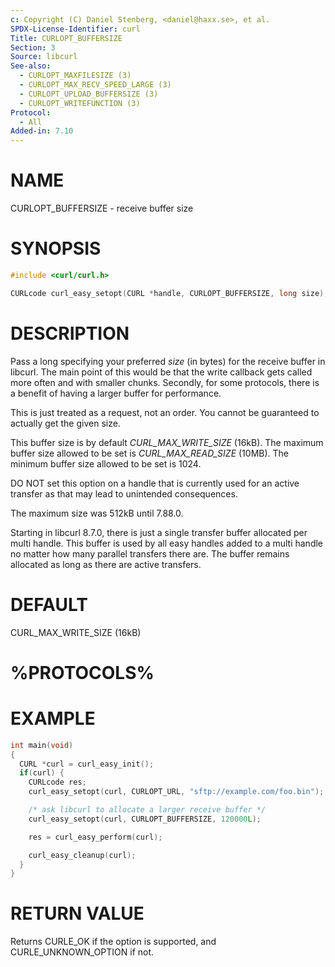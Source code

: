 ```yaml
---
c: Copyright (C) Daniel Stenberg, <daniel@haxx.se>, et al.
SPDX-License-Identifier: curl
Title: CURLOPT_BUFFERSIZE
Section: 3
Source: libcurl
See-also:
  - CURLOPT_MAXFILESIZE (3)
  - CURLOPT_MAX_RECV_SPEED_LARGE (3)
  - CURLOPT_UPLOAD_BUFFERSIZE (3)
  - CURLOPT_WRITEFUNCTION (3)
Protocol:
  - All
Added-in: 7.10
---
```


# NAME

CURLOPT_BUFFERSIZE - receive buffer size

# SYNOPSIS

~~~c
#include <curl/curl.h>

CURLcode curl_easy_setopt(CURL *handle, CURLOPT_BUFFERSIZE, long size);
~~~

# DESCRIPTION

Pass a long specifying your preferred *size* (in bytes) for the receive buffer
in libcurl. The main point of this would be that the write callback gets
called more often and with smaller chunks. Secondly, for some protocols, there
is a benefit of having a larger buffer for performance.

This is just treated as a request, not an order. You cannot be guaranteed to
actually get the given size.

This buffer size is by default *CURL_MAX_WRITE_SIZE* (16kB). The maximum
buffer size allowed to be set is *CURL_MAX_READ_SIZE* (10MB). The minimum
buffer size allowed to be set is 1024.

DO NOT set this option on a handle that is currently used for an active
transfer as that may lead to unintended consequences.

The maximum size was 512kB until 7.88.0.

Starting in libcurl 8.7.0, there is just a single transfer buffer allocated
per multi handle. This buffer is used by all easy handles added to a multi
handle no matter how many parallel transfers there are. The buffer remains
allocated as long as there are active transfers.

# DEFAULT

CURL_MAX_WRITE_SIZE (16kB)

# %PROTOCOLS%

# EXAMPLE

~~~c
int main(void)
{
  CURL *curl = curl_easy_init();
  if(curl) {
    CURLcode res;
    curl_easy_setopt(curl, CURLOPT_URL, "sftp://example.com/foo.bin");

    /* ask libcurl to allocate a larger receive buffer */
    curl_easy_setopt(curl, CURLOPT_BUFFERSIZE, 120000L);

    res = curl_easy_perform(curl);

    curl_easy_cleanup(curl);
  }
}
~~~

# RETURN VALUE

Returns CURLE_OK if the option is supported, and CURLE_UNKNOWN_OPTION if not.
